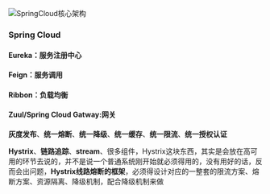 ![SpringCloud核心架构](https://gitee.com/forge-logic/images-lib/raw/master/img/SpringCloud%E6%A0%B8%E5%BF%83%E6%9E%B6%E6%9E%84.png)

### Spring Cloud

#### Eureka：服务注册中心

#### Feign：服务调用

#### Ribbon：负载均衡

#### Zuul/Spring Cloud Gatway:网关

**灰度发布**、**统一熔断**、**统一降级**、**统一缓存**、**统一限流**、**统一授权认证**

**Hystrix**、**链路追踪**、**stream**、很多组件，Hystrix这块东西，其实是会放在高可用的环节去说的，并不是说一个普通系统刚开始就必须得用的，没有用好的话，反而会出问题，**Hystrix线路熔断的框架**，必须得设计对应的一整套的限流方案、熔断方案、资源隔离、降级机制，配合降级机制来做